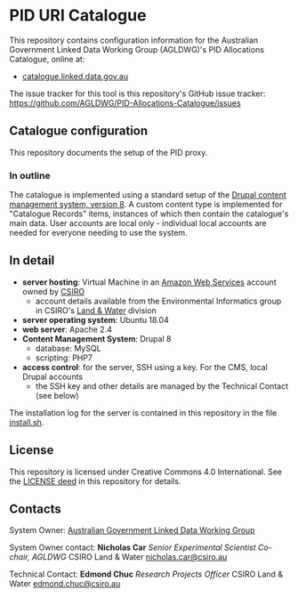 # PID URI Catalogue
This repository contains configuration information for the Australian Government Linked Data Working Group (AGLDWG)'s PID Allocations Catalogue, online at:

* [catalogue.linked.data.gov.au](http://catalogue.linked.data.gov.au)

The issue tracker for this tool is this repository's GitHub issue tracker: <https://github.com/AGLDWG/PID-Allocations-Catalogue/issues>

## Catalogue configuration
This repository documents the setup of the PID proxy.

### In outline
The catalogue is implemented using a standard setup of the [Drupal content management system, version 8](https://www.drupal.org/8). A custom content type is implemented for "Catalogue Records" items, instances of which then contain the catalogue's main data. User accounts are local only - individual local accounts are needed for everyone needing to use the system.

## In detail
* **server hosting**: Virtual Machine in an [Amazon Web Services](https://aws.amazon.com/) account owned by [CSIRO](https://www.csiro.au/)
  * account details available from the Environmental Informatics group in CSIRO's [Land & Water](https://www.csiro.au/en/Research/LWF) division
* **server operating system**: Ubuntu 18.04
* **web server**: Apache 2.4
* **Content Management System**: Drupal 8
  * database: MySQL
  * scripting: PHP7
* **access control**: for the server, SSH using a key. For the CMS, local Drupal accounts
  * the SSH key and other details are managed by the Technical Contact (see below)

The installation log for the server is contained in this repository in the file [install.sh](install.sh).

## License
This repository is licensed under Creative Commons 4.0 International. See the [LICENSE deed](LICENSE) in this repository for details.


## Contacts
System Owner:  [Australian Government Linked Data Working Group](http://www.linked.data.gov.au)

System Owner contact:
**Nicholas Car**
*Senior Experimental Scientist*
*Co-chair, AGLDWG*
CSIRO Land & Water
<nicholas.car@csiro.au>

Technical Contact:
**Edmond Chuc**
*Research Projects Officer*
CSIRO Land & Water
<edmond.chuc@csiro.au>
